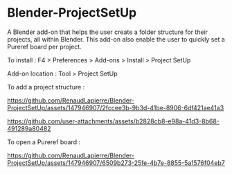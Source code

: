 # Blender-ProjectSetUp
A Blender add-on that helps the user create a folder structure for their projects, all within Blender. This add-on also enable the user to quickly set a Pureref board per project.

To install : F4 > Preferences > Add-ons > Install > Project SetUp

Add-on location : Tool > Project SetUp


To add a project structure :

https://github.com/RenaudLapierre/Blender-ProjectSetUp/assets/147946907/2fccee3b-9b3d-41be-8906-6df421ae41a3



https://github.com/user-attachments/assets/b2828cb8-e98a-41d3-8b68-491289a80482


To open a Pureref board :

https://github.com/RenaudLapierre/Blender-ProjectSetUp/assets/147946907/6509b273-25fe-4b7e-8855-5a1576f04eb7

